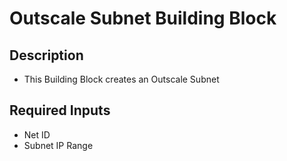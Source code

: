 # Outscale Subnet Building Block
## Description
- This Building Block creates an Outscale Subnet

## Required Inputs
- Net ID
- Subnet IP Range